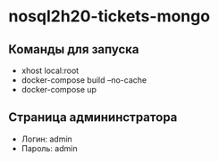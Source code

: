 # nosql2h20-tickets-mongo
## Команды для запуска
* xhost local:root
* docker-compose build –no-cache
* docker-compose up
## Страница админинстратора
* Логин: admin
* Пароль: admin
